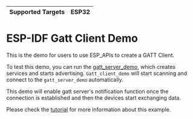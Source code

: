 | Supported Targets | ESP32 |
| ----------------- | ----- |

ESP-IDF Gatt Client Demo
========================

This is the demo for users to use ESP_APIs to create a GATT Client.

To test this demo, you can run the [gatt_server_demo](../gatt_server), which creates services and starts advertising. `Gatt_client_demo` will start scanning and connect to the `gatt_server_demo` automatically.

This demo will enable gatt server's notification function once the connection is established and then the devices start exchanging data.

Please check the [tutorial](tutorial/Gatt_Client_Example_Walkthrough.md) for more information about this example.

